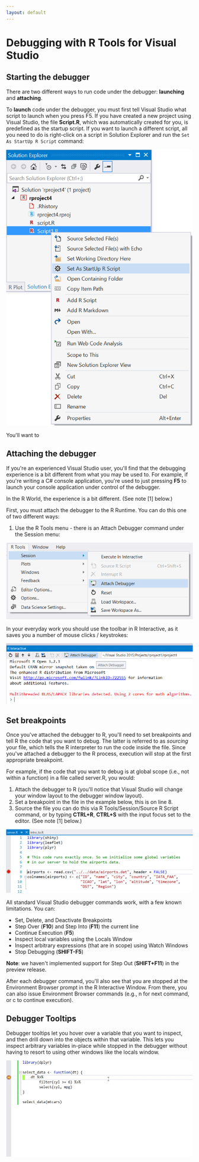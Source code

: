 ```yaml
---
layout: default
---
```


# Debugging with R Tools for Visual Studio

## Starting the debugger

There are two different ways to run code under the debugger: **launching** and
**attaching**.

To **launch** code under the debugger, you must first tell Visual Studio what
script to launch when you press F5. If you have created a new project using
Visual Studio, the file **Script.R**, which was automatically created for you,
is predefined as the startup script. If you want to launch a different script,
all you need to do is right-click on a script in Solution Explorer and run the
`Set As StartUp R Script` command:

![](./media/debugger-set-as-startup-script.png)

You'll want to 


## Attaching the debugger

If you're an experienced Visual Studio user, you'll find that the debugging
experience is a bit different from what you may be used to. For example, if
you're writing a C# console application, you're used to just pressing **F5**
to launch your console application under control of the debugger.

In the R World, the experience is a bit different. (See note [1] below.)

First, you must attach the debugger to the R Runtime. You can do this one of two
different ways:

1. Use the R Tools menu - there is an Attach Debugger command under the Session
   menu:

  ![](./media/RTVS-Debugging-attach-debugger.png)

In your everyday work you should use the toolbar in R Interactive, as it saves
you a number of mouse clicks / keystrokes:

  ![](./media/RTVS-Debugging-r-toolbar.png)

## Set breakpoints

Once you've attached the debugger to R, you'll need to set breakpoints and tell
R the code that you want to debug. The latter is referred to as *sourcing* your
file, which tells the R interpreter to run the code inside the file. Since
you've attached a debugger to the R process, execution will stop at the first
appropriate breakpoint.

For example, if the code that you want to debug is at global scope (i.e., not
within a function) in a file called server.R, you would:

1. Attach the debugger to R (you'll notice that Visual Studio will change your
   window layout to the debugger window layout).
2. Set a breakpoint in the file in the example below, this is on line 8.
3. Source the file you can do this via R Tools/Session/Source R Script command,
   or by typing **CTRL+R**, **CTRL+S** with the input focus set to the editor.
   (See note [1] below.)

  ![](./media/RTVS-Debugging-set-breakpoint.png)

All standard Visual Studio debugger commands work, with a few known limitations.
You can:

* Set, Delete, and Deactivate Breakpoints
* Step Over (**F10**) and Step Into (**F11**) the current line
* Continue Execution (**F5**)
* Inspect local variables using the Locals Window
* Inspect arbitrary expressions (that are in scope) using Watch Windows
* Stop Debugging (**SHIFT-F5**)

**Note**: we haven't implemented support for Step Out (**SHIFT+F11**) in the preview
release.

After each debugger command, you'll also see that you are stopped at the
Environment Browser prompt in the R Interactive Window.  From there, you can
also issue Environment Browser commands (e.g., n for next command, or c to
continue execution). 

## Debugger Tooltips

Debugger tooltips let you hover over a variable that you want to inspect, and
then drill down into the objects within that variable. This lets you inspect
arbitrary variables in-place while stopped in the debugger without having to
resort to using other windows like the locals window.

![](media/debugger_tooltips.gif)
